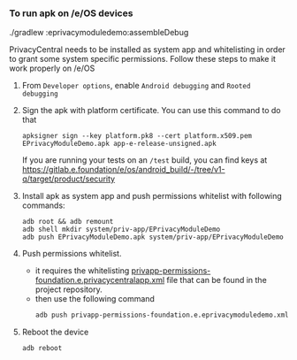 ### To run apk on /e/OS devices

./gradlew :eprivacymoduledemo:assembleDebug


PrivacyCentral needs to be installed as system app and whitelisting in order to grant some system specific permissions. Follow these steps to make it work properly on /e/OS

1. From `Developer options`, enable `Android debugging` and `Rooted debugging`
1. Sign the apk with platform certificate. You can use this command to do that

    ```shell
    apksigner sign --key platform.pk8 --cert platform.x509.pem EPrivacyModuleDemo.apk app-e-release-unsigned.apk
    ```

   If you are running your tests on an `/test` build, you can find keys at https://gitlab.e.foundation/e/os/android_build/-/tree/v1-q/target/product/security
1. Install apk as system app and push permissions whitelist with following commands:
    ```shell
    adb root && adb remount
    adb shell mkdir system/priv-app/EPrivacyModuleDemo
    adb push EPrivacyModuleDemo.apk system/priv-app/EPrivacyModuleDemo
    ```

1. Push permissions whitelist.
    - it requires the whitelisting [privapp-permissions-foundation.e.privacycentralapp.xml](privapp-permissions-foundation.e.eprivacymoduledemo.xml) file that can be found in the project repository.
    - then use the following command
        ```bash
        adb push privapp-permissions-foundation.e.eprivacymoduledemo.xml /system/etc/permissions/
        ```
1. Reboot the device
    ```shell
    adb reboot
    ```
